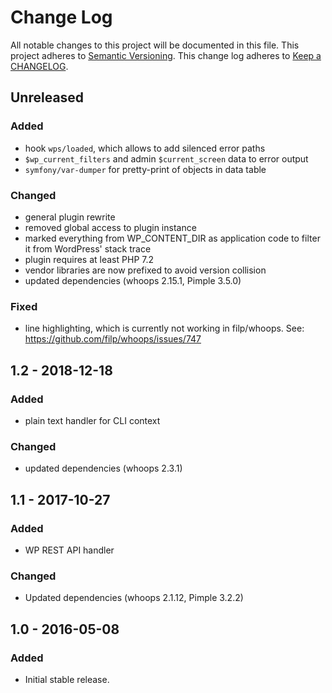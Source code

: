 # Change Log
All notable changes to this project will be documented in this file.
This project adheres to [Semantic Versioning](http://semver.org/).
This change log adheres to [Keep a CHANGELOG](http://keepachangelog.com/).

## Unreleased

### Added
- hook `wps/loaded`, which allows to add silenced error paths
- `$wp_current_filters` and admin `$current_screen` data to error output
- `symfony/var-dumper` for pretty-print of objects in data table

### Changed
- general plugin rewrite
- removed global access to plugin instance
- marked everything from WP_CONTENT_DIR as application code to filter it from WordPress' stack trace
- plugin requires at least PHP 7.2
- vendor libraries are now prefixed to avoid version collision
- updated dependencies (whoops 2.15.1, Pimple 3.5.0)

### Fixed
- line highlighting, which is currently not working in filp/whoops. See: https://github.com/filp/whoops/issues/747

## 1.2 - 2018-12-18

### Added
- plain text handler for CLI context

### Changed
- updated dependencies (whoops 2.3.1)

## 1.1 - 2017-10-27

### Added
- WP REST API handler

### Changed
- Updated dependencies (whoops 2.1.12, Pimple 3.2.2)

## 1.0 - 2016-05-08

### Added
- Initial stable release.
